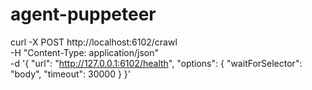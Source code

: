 # agent-puppeteer

curl -X POST http://localhost:6102/crawl \
  -H "Content-Type: application/json" \
  -d '{
    "url": "http://127.0.0.1:6102/health",
    "options": {
      "waitForSelector": "body",
      "timeout": 30000
    }
  }'
